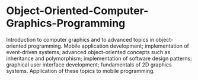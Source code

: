 # Object-Oriented-Computer-Graphics-Programming
Introduction to computer graphics and to advanced topics in object-oriented programming. Mobile application development; implementation of event-driven systems; advanced object-oriented concepts such as inheritance and polymorphism; implementation of software design patterns; graphical user interface development; fundamentals of 2D graphics systems. Application of these topics to mobile programming.
